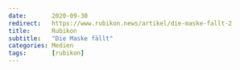 ```yaml
---
date:       2020-09-30
redirect:   https://www.rubikon.news/artikel/die-maske-fallt-2
title:      Rubikon
subtitle:   "Die Maske fällt"
categories: Medien
tags:       [rubikon]
---
```

